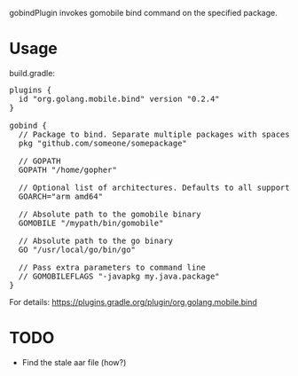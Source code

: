 gobindPlugin invokes gomobile bind command on the specified package.

# Usage

build.gradle:
<pre>
plugins {
  id "org.golang.mobile.bind" version "0.2.4"
}

gobind {
  // Package to bind. Separate multiple packages with spaces.
  pkg "github.com/someone/somepackage"

  // GOPATH
  GOPATH "/home/gopher"

  // Optional list of architectures. Defaults to all supported architectures.
  GOARCH="arm amd64"

  // Absolute path to the gomobile binary
  GOMOBILE "/mypath/bin/gomobile"

  // Absolute path to the go binary
  GO "/usr/local/go/bin/go"

  // Pass extra parameters to command line
  // GOMOBILEFLAGS "-javapkg my.java.package"
}
</pre>

For details:
https://plugins.gradle.org/plugin/org.golang.mobile.bind

# TODO

* Find the stale aar file (how?)
